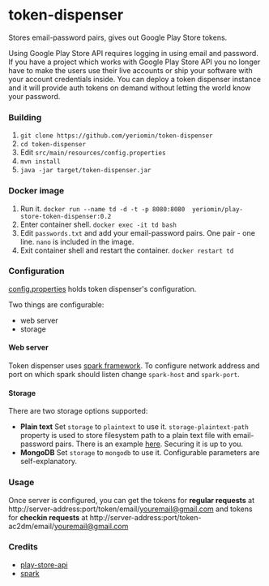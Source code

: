 # token-dispenser
Stores email-password pairs, gives out Google Play Store tokens.

Using Google Play Store API requires logging in using email and password. If you have a project which works with Google Play Store API you no longer have to make the users use their live accounts or ship your software with your account credentials inside. You can deploy a token dispenser instance and it will provide auth tokens on demand without letting the world know your password.

### Building

1. `git clone https://github.com/yeriomin/token-dispenser`
2. `cd token-dispenser`
3. Edit `src/main/resources/config.properties`
4. `mvn install`
5. `java -jar target/token-dispenser.jar`

### Docker image

1. Run it. `docker run --name td -d -t -p 8080:8080  yeriomin/play-store-token-dispenser:0.2`
2. Enter container shell. `docker exec -it td bash`
3. Edit `passwords.txt` and add your email-password pairs. One pair - one line. `nano` is included in the image.
4. Exit container shell and restart the container. `docker restart td`

### Configuration

[config.properties](/src/main/resources/config.properties) holds token dispenser's configuration.

Two things are configurable:
* web server
* storage

#### Web server

Token dispenser uses [spark framework](http://sparkjava.com/). To configure network address and port on which spark should listen change `spark-host` and `spark-port`.

#### Storage

There are two storage options supported:
* **Plain text** Set `storage` to `plaintext` to use it. `storage-plaintext-path` property is used to store filesystem path to a plain text file with email-password pairs. There is an example [here](/passwords.txt). Securing it is up to you.
* **MongoDB** Set `storage` to `mongodb` to use it. Configurable parameters are self-explanatory.

### Usage
Once server is configured, you can get the tokens for **regular requests** at http://server-address:port/token/email/youremail@gmail.com
and tokens for **checkin requests** at http://server-address:port/token-ac2dm/email/youremail@gmail.com

### Credits

* [play-store-api](https://github.com/yeriomin/play-store-api)
* [spark](http://sparkjava.com/)
